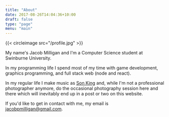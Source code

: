 ```yaml
---
title: "About"
date: 2017-08-26T14:04:36+10:00
draft: false
type: "page"
menu: "main"
---
```


{{< circleimage src="/profile.jpg" >}}

My name's Jacob Milligan and I'm a Computer Science student at Swinburne University.

In my programming life I spend most of my time with game development, graphics programming, and full stack web (node and react).

In my regular life I make music as [Son King](https://soundcloud.com/sonking) and, while I'm not a professional photographer anymore, do the occasional photography session here and there which will inevitably end up in a post or two on this website.

If you'd like to get in contact with me, my email is [jacobpmilligan@gmail.com](mailto:jacobpmilligan@gmail.com).

